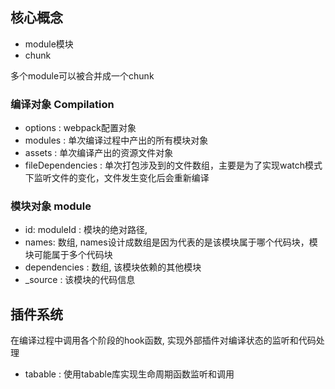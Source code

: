 ## 核心概念

- module模块
- chunk

多个module可以被合并成一个chunk

### 编译对象 Compilation

- options : webpack配置对象
- modules : 单次编译过程中产出的所有模块对象
- assets : 单次编译产出的资源文件对象
- fileDependencies : 单次打包涉及到的文件数组，主要是为了实现watch模式下监听文件的变化，文件发生变化后会重新编译

### 模块对象 module
- id: moduleId : 模块的绝对路径,
- names: 数组, names设计成数组是因为代表的是该模块属于哪个代码块，模块可能属于多个代码块
- dependencies : 数组, 该模块依赖的其他模块
- _source : 该模块的代码信息

## 插件系统

在编译过程中调用各个阶段的hook函数, 实现外部插件对编译状态的监听和代码处理

- tabable : 使用tabable库实现生命周期函数监听和调用
